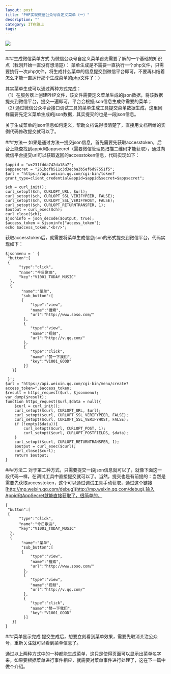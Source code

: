 ```yaml
---
layout: post
title: "PHP实现微信公众号自定义菜单（一）"
description: ""
category: IT在路上
tags: 
---
```


![](http://www.mojiaqin.cn/images/2015/part1.png)

---  

###生成微信菜单方式
为微信公众号自定义菜单首先需要了解的一个基础的知识点（我刚开始一直没有想清楚）：
菜单生成是不需要一直执行一个php文件，只需要执行一次php文件，将生成什么菜单的信息提交到微信平台即可，不要再纠结着怎么才能一直运行那个生成菜单的php文件了：）

其实菜单生成可以通过两种方式完成：  
（1）在服务器上创建PHP文件，该文件需要定义菜单生成的json数据，将该数据提交到微信平台，提交一遍即可，平台会根据json信息生成你需要的菜单；  
（2) 通过微信公众平台接口调试工具的菜单生成工具提交菜单数据生成，这里同样需要先定义菜单生成的json数据，其实提交的也是一段json信息。

关于生成菜单的json信息如何定义，帮助文档说得很清楚了，直接用文档所给的实例代码修改提交就可以了。

###方法一
如果是通过方法一提交json信息，首先需要先获取accesstoken，后台上能查找到appid和appsecret（需要微信管理员扫描二维码才能获取），通过向微信平台提交url可以获取返回的accesstoken信息，代码实现如下：

	$appid = "wx231fdda742da18a7";
    $appsecret = "261bcfb511c3d3ecba3b5ef6d97551f5";
    $url = "https://api.weixin.qq.com/cgi-bin/token?grant_type=client_credential&appid=$appid&secret=$appsecret";
    
    $ch = curl_init();
    curl_setopt($ch, CURLOPT_URL, $url);
    curl_setopt($ch, CURLOPT_SSL_VERIFYPEER, FALSE); 
    curl_setopt($ch, CURLOPT_SSL_VERIFYHOST, FALSE); 
    curl_setopt($ch, CURLOPT_RETURNTRANSFER, 1);
    $output = curl_exec($ch);
    curl_close($ch);
    $jsoninfo = json_decode($output, true);
    $access_token = $jsoninfo["access_token"];
    echo $access_token.'<br/>';

获取accesstoken后，就需要将菜单生成信息json的形式提交到微信平台，代码实现如下：

	$jsonmenu = ' {
     "button":[
     {  
          "type":"click",
          "name":"今日歌曲",
          "key":"V1001_TODAY_MUSIC"
      },
      {
           "name":"菜单",
           "sub_button":[
           {    
               "type":"view",
               "name":"搜索",
               "url":"http://www.soso.com/"
            },
            {
               "type":"view",
               "name":"视频",
               "url":"http://v.qq.com/"
            },
            {
               "type":"click",
               "name":"赞一下我们",
               "key":"V1001_GOOD"
            }]
       }]

	 }';
    $url = "https://api.weixin.qq.com/cgi-bin/menu/create?access_token=".$access_token;
    $result = https_request($url, $jsonmenu);
    var_dump($result);
    function https_request($url,$data = null){
        $curl = curl_init();
        curl_setopt($curl, CURLOPT_URL, $url);
        curl_setopt($curl, CURLOPT_SSL_VERIFYPEER, FALSE);
        curl_setopt($curl, CURLOPT_SSL_VERIFYHOST, FALSE);
        if (!empty($data)){
            curl_setopt($curl, CURLOPT_POST, 1);
            curl_setopt($curl, CURLOPT_POSTFIELDS, $data);
        }
        curl_setopt($curl, CURLOPT_RETURNTRANSFER, 1);
        $output = curl_exec($curl);
        curl_close($curl);
        return $output;
    }

###方法二
对于第二种方式，只需要提交一段json信息就可以了，就像下面这一段代码一样，在调试工具中直接提交就可以了。当然，提交也是有前提的：当然是需要先获取accesstoken，这个可以通过调试工具手动获取，通过这个链接[http://mp.weixin.qq.com/debug](http://mp.weixin.qq.com/debug),输入Appid和AppSecret就能直接获取了，很简单的。

 	{
     "button":[
     {  
          "type":"click",
          "name":"今日歌曲",
          "key":"V1001_TODAY_MUSIC"
      },
      {
           "name":"菜单",
           "sub_button":[
           {    
               "type":"view",
               "name":"搜索",
               "url":"http://www.soso.com/"
            },
            {
               "type":"view",
               "name":"视频",
               "url":"http://v.qq.com/"
            },
            {
               "type":"click",
               "name":"赞一下我们",
               "key":"V1001_GOOD"
            }]
       }]
 	}

###菜单显示完成
提交生成后，想要立刻看到菜单效果，需要先取消关注公众号，重新关注就可以看到菜单信息了。

通过以上两种方式中的一种都能生成菜单，这只是使得页面可以显示出菜单名字来，如果要根据菜单进行事件相应，就需要对菜单事件进行处理了，这在下一篇中做个介绍。
